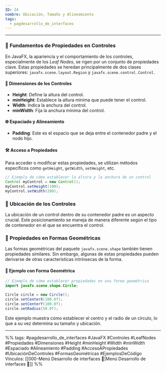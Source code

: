 ```yaml
---
ID: 24
nombre: Ubicación, Tamaño y Alineamiento
tags:
  - pagdesarrollo_de_interfaces
---
```

___
### 📐 Fundamentos de Propiedades en Controles

En JavaFX, la apariencia y el comportamiento de los controles, especialmente de los *Leaf Nodes*, se rigen por un conjunto de propiedades clave. Estas propiedades se heredan principalmente de dos clases superiores: `javafx.scene.layout.Region` y `javafx.scene.control.Control`.

#### 📏 Dimensiones de los Controles

- **Height**: Define la altura del control.
- **minHeight**: Establece la altura mínima que puede tener el control.
- **Width**: Indica la anchura del control.
- **minWidth**: Fija la anchura mínima del control.

#### 🌐 Espaciado y Alineamiento

- **Padding**: Este es el espacio que se deja entre el contenedor padre y el nodo hijo.

#### 🛠️ Acceso a Propiedades

Para acceder o modificar estas propiedades, se utilizan métodos específicos como `getHeight`, `getWidth`, `setHeight`, etc.

```java
// Ejemplo de cómo establecer la altura y la anchura de un control
Control myControl = new Control();
myControl.setHeight(100);
myControl.setWidth(200);
```

### 📍 Ubicación de los Controles

La ubicación de un control dentro de su contenedor padre es un aspecto crucial. Este posicionamiento se maneja de manera diferente según el tipo de contenedor en el que se encuentra el control.

### 🎨 Propiedades en Formas Geométricas

Las formas geométricas del paquete `javafx.scene.shape` también tienen propiedades similares. Sin embargo, algunas de estas propiedades pueden derivarse de otras características intrínsecas de la forma.

#### 📝 Ejemplo con Forma Geométrica

```java
// Ejemplo de cómo establecer propiedades en una forma geométrica
import javafx.scene.shape.Circle;

Circle circle = new Circle();
circle.setCenterX(100.0f);
circle.setCenterY(100.0f);
circle.setRadius(50.0f);
```

Este ejemplo muestra cómo establecer el centro y el radio de un círculo, lo que a su vez determina su tamaño y ubicación.


___
%%
tags: #pagdesarrollo_de_interfaces #JavaFX #Controles #LeafNodes #Propiedades #Dimensiones #Height #minHeight #Width #minWidth #Espaciado #Alineamiento #Padding #AccesoAPropiedades #UbicaciónDeControles #FormasGeométricas #EjemplosDeCódigo
Vínculos: [[000-Menú Desarrollo de interfaces 📃|Menú Desarrollo de interfaces 📃]]
%%
